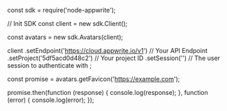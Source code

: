 const sdk = require('node-appwrite');

// Init SDK
const client = new sdk.Client();

const avatars = new sdk.Avatars(client);

client
    .setEndpoint('https://cloud.appwrite.io/v1') // Your API Endpoint
    .setProject('5df5acd0d48c2') // Your project ID
    .setSession('') // The user session to authenticate with
;

const promise = avatars.getFavicon('https://example.com');

promise.then(function (response) {
    console.log(response);
}, function (error) {
    console.log(error);
});